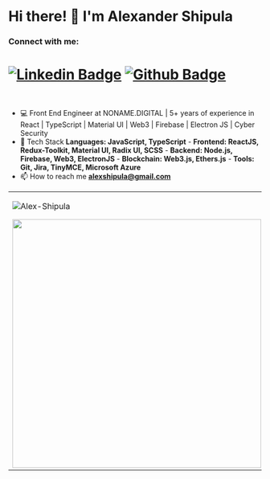 <h1 align="left">Hi there! 👋 I'm Alexander Shipula</h1>

<h3 align="left">Connect with me:</h3> 

# [![Linkedin Badge](https://img.shields.io/badge/-LinkedIn-0077B5?style=flat&logo=Linkedin&logoColor=white&link=https://www.linkedin.com/in/alex-shipula/)](https://www.linkedin.com/in/alex-shipula/) [![Github Badge](https://img.shields.io/badge/-Github-242A2D?style=flat&logo=Github&logoColor=white&link=https://github.com/alex-shipula/)](https://github.com/alex-shipula/)

<br />
 
- 💻 Front End Engineer at NONAME.DIGITAL | 5+ years of experience in React | TypeScript | Material UI | Web3 | Firebase | Electron JS | Cyber Security
- 🌱 Tech Stack **Languages: JavaScript, TypeScript**
                - **Frontend: ReactJS, Redux-Toolkit, Material UI, Radix UI, SCSS**
                - **Backend: Node.js, Firebase, Web3, ElectronJS**
                - **Blockchain: Web3.js, Ethers.js**
                - **Tools: Git, Jira, TinyMCE, Microsoft Azure**
- 📫 How to reach me **alexshipula@gmail.com**     

<center>
 <table>
   <tr>
   <td>
   <p><img align="center" src="https://github-readme-stats.vercel.app/api/top-langs?username=Alex-Shipula&show_icons=true&locale=en&layout=compact"      alt="Alex-Shipula" /></p>
   <img width="495px" align="left" src="https://github-readme-stats.vercel.app/api?username=Alex-Shipula&show_icons=true&count_private=true" />
   </td>
  </tr>   
  </table>
</center>
